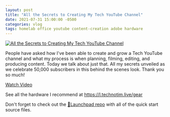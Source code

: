 ```yaml
---
layout: post
title: "All the Secrets to Creating My Tech YouTube Channel"
date: 2021-07-31 15:00:00 -0500
categories: vlog
tags: homelab office youtube content-creation adobe hardware
---
```


[![All the Secrets to Creating My Tech YouTube Channel](https://img.youtube.com/vi/SivkS9Ug5dw/0.jpg)](https://www.youtube.com/watch?v=SivkS9Ug5dw "All the Secrets to Creating My Tech YouTube Channel")

People have asked how I've been able to create and grow a Tech YouTube channel and what my process is when planning, filming, editing, and producing content.  Today we talk about just that.  All my secrets unveiled as we celebrate 50,000 subscribers in this behind the scenes look.  Thank you so much!

[Watch Video](https://www.youtube.com/watch?v=SivkS9Ug5dw)

See all the hardware I recommend at <https://l.technotim.live/gear>


Don't forget to check out the [🚀Launchpad repo](https://l.technotim.live/quick-start) with all of the quick start source files.